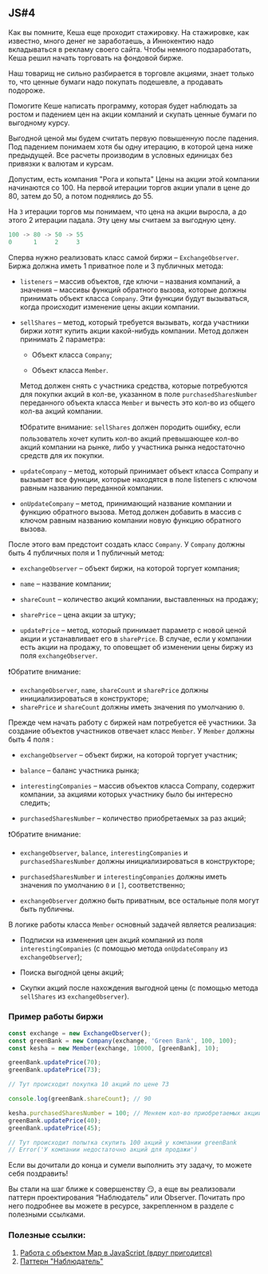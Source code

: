 ## JS#4
Как вы помните, Кеша еще проходит стажировку. На стажировке, как известно, много денег не заработаешь, а Иннокентию надо вкладываться в рекламу своего сайта. Чтобы немного подзаработать, Кеша решил начать торговать на фондовой бирже.

Наш товарищ не сильно разбирается в торговле акциями, знает только то, что ценные бумаги надо покупать подешевле, а продавать подороже.

Помогите Кеше написать программу, которая будет наблюдать за ростом и падением цен на акции компаний и скупать ценные бумаги по выгодному курсу.

Выгодной ценой мы будем считать первую повышенную после падения. Под падением понимаем хотя бы одну итерацию, в которой цена ниже предыдущей. Все расчеты производим в условных единицах без привязки к валютам и курсам.

Допустим, есть компания "Рога и копыта" Цены на акции этой компании начинаются со 100. На первой итерации торгов акции упали в цене до 80, затем до 50, а потом поднялись до 55.

На ``3`` итерации торгов мы понимаем, что цена на акции выросла, а до этого 2 итерации падала. Эту цену мы считаем за выгодную цену.
  
```js
100 -> 80 -> 50 -> 55
0      1     2     3
```
Сперва нужно реализовать класс самой биржи – ``ExchangeObserver``. Биржа должна иметь 1 приватное поле и 3 публичных метода:

-   ``listeners`` – массив объектов, где ключи – названия компаний, а значения – массивы функций обратного вызова, которые должны принимать объект класса ``Company``. Эти функции будут вызываться, когда происходит изменение цены акции компании.
    
-   ``sellShares`` – метод, который требуется вызывать, когда участники биржи хотят купить акции какой-нибудь компании. Метод должен принимать 2 параметра:
    
	-   Объект класса ``Company``;
    
	-   Объект класса ``Member``.
    
	Метод должен снять с участника средства, которые потребуются для покупки акций в кол-ве, указанном в поле ``purchasedSharesNumber`` переданного объекта класса ``Member`` и вычесть это кол-во из общего кол-ва акций компании.

	❗Обратите внимание: ``sellShares`` должен породить ошибку, если пользователь хочет купить кол-во акций превышающее кол-во акций компании на рынке, либо у участника рынка недостаточно средств для их покупки.

-   ``updateCompany`` – метод, который принимает объект класса Company и вызывает все функции, которые находятся в поле listeners с ключом равным названию переданной компании.
    
-   ``onUpdateCompany`` – метод, принимающий название компании и функцию обратного вызова. Метод должен добавить в массив с ключом равным названию компании новую функцию обратного вызова.

После этого вам предстоит создать класс ``Company``. У ``Company`` должны быть 4 публичных поля и 1 публичный метод:

-   ``exchangeObserver`` – объект биржи, на которой торгует компания;

-   ``name`` – название компании;
    
-   ``shareCount`` – количество акций компании, выставленных на продажу;
    
-   ``sharePrice`` – цена акции за штуку;
    
-   ``updatePrice`` – метод, который принимает параметр с новой ценой акции и устанавливает его в ``sharePrice``. В случае, если у компании есть акции на продажу, то оповещает об изменении цены биржу из поля ``exchangeObserver``.
    
❗Обратите внимание:
-   ``exchangeObserver``, ``name``, ``shareCount`` и ``sharePrice`` должны инициализироваться в конструкторе;
-   ``sharePrice`` и ``shareCount`` должны иметь значения по умолчанию ``0``.
    

  

Прежде чем начать работу с биржей нам потребуется её участники. За создание объектов участников отвечает класс ``Member``. У ``Member`` должны быть 4 поля :

-   ``exchangeObserver`` – объект биржи, на которой торгует участник;

-   ``balance`` – баланс участника рынка;
    
-   ``interestingCompanies`` – массив объектов класса Company, содержит компании, за акциями которых участнику было бы интересно следить;
    
-   ``purchasedSharesNumber`` – количество приобретаемых за раз акций;

❗Обратите внимание:

-   ``exchangeObserver``, ``balance``, ``interestingCompanies`` и ``purchasedSharesNumber`` должны инициализироваться в конструкторе;
    
-   ``purchasedSharesNumber`` и ``interestingCompanies`` должны иметь значения по умолчанию ``0`` и ``[]``, соответственно;
    
-   ``exchangeObserver`` должно быть приватным, все остальные поля могут быть публичны.
    
В логике работы класса ``Member`` основный задачей является реализация:

-   Подписки на изменения цен акций компаний из поля ``interestingCompanies`` (с помощью метода ``onUpdateCompany`` из ``exchangeObserver``);
    
-   Поиска выгодной цены акций;
    
-   Скупки акций после нахождения выгодной цены (с помощью метода ``sellShares`` из ``exchangeObserver``).
    
### Пример работы биржи
```js
const exchange = new ExchangeObserver();
const greenBank = new Company(exchange, 'Green Bank', 100, 100);
const kesha = new Member(exchange, 10000, [greenBank], 10);

greenBank.updatePrice(70);
greenBank.updatePrice(73);

// Тут происходит покупка 10 акций по цене 73

console.log(greenBank.shareCount); // 90

kesha.purchasedSharesNumber = 100; // Меняем кол-во приобретаемых акций с 10 до 100
greenBank.updatePrice(40);
greenBank.updatePrice(45);

// Тут происходит попытка скупить 100 акций у компании greenBank
// Error('У компании недостаточно акций для продажи')
```


Если вы дочитали до конца и сумели выполнить эту задачу, то можете себя поздравить!

Вы стали на шаг ближе к совершенству 😏, а еще вы реализовали паттерн проектирования “Наблюдатель” или Observer. Почитать про него подробнее вы можете в ресурсе, закрепленном в разделе с полезными ссылками.

### Полезные ссылки:

 1. [Работа с объектом Map в JavaScript (вдруг пригодится)](https://developer.mozilla.org/en-US/docs/Web/JavaScript/Reference/Global_Objects/Map)
 2. [Паттерн "Наблюдатель"](https://refactoring.guru/ru/design-patterns/observer)
